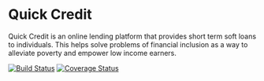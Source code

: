 # Quick Credit

Quick Credit is an online lending platform that provides short term soft loans to individuals. This
helps solve problems of financial inclusion as a way to alleviate poverty and empower low
income earners.

[![Build Status](https://travis-ci.org/Jonathan4github/Quick_credit.svg?branch=develop)](https://travis-ci.org/Jonathan4github/Quick_credit)
[![Coverage Status](https://coveralls.io/repos/github/Jonathan4github/Quick_credit/badge.svg?branch=develop)](https://coveralls.io/github/Jonathan4github/Quick_credit?branch=develop)